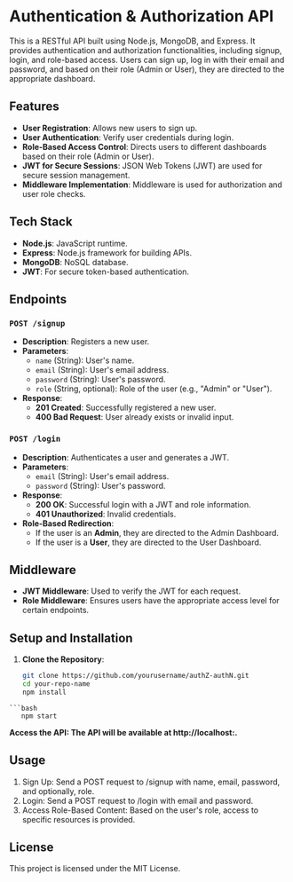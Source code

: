 # Authentication & Authorization API

This is a RESTful API built using Node.js, MongoDB, and Express. It provides authentication and authorization functionalities, including signup, login, and role-based access. Users can sign up, log in with their email and password, and based on their role (Admin or User), they are directed to the appropriate dashboard.

## Features

- **User Registration**: Allows new users to sign up.
- **User Authentication**: Verify user credentials during login.
- **Role-Based Access Control**: Directs users to different dashboards based on their role (Admin or User).
- **JWT for Secure Sessions**: JSON Web Tokens (JWT) are used for secure session management.
- **Middleware Implementation**: Middleware is used for authorization and user role checks.

## Tech Stack

- **Node.js**: JavaScript runtime.
- **Express**: Node.js framework for building APIs.
- **MongoDB**: NoSQL database.
- **JWT**: For secure token-based authentication.

## Endpoints

### `POST /signup`

- **Description**: Registers a new user.
- **Parameters**:
  - `name` (String): User's name.
  - `email` (String): User's email address.
  - `password` (String): User's password.
  - `role` (String, optional): Role of the user (e.g., "Admin" or "User").
- **Response**:
  - **201 Created**: Successfully registered a new user.
  - **400 Bad Request**: User already exists or invalid input.

### `POST /login`

- **Description**: Authenticates a user and generates a JWT.
- **Parameters**:
  - `email` (String): User's email address.
  - `password` (String): User's password.
- **Response**:
  - **200 OK**: Successful login with a JWT and role information.
  - **401 Unauthorized**: Invalid credentials.
- **Role-Based Redirection**:
  - If the user is an **Admin**, they are directed to the Admin Dashboard.
  - If the user is a **User**, they are directed to the User Dashboard.

## Middleware

- **JWT Middleware**: Used to verify the JWT for each request.
- **Role Middleware**: Ensures users have the appropriate access level for certain endpoints.

## Setup and Installation

1. **Clone the Repository**:
   ```bash
   git clone https://github.com/yourusername/authZ-authN.git
   cd your-repo-name
   npm install
```
```bash
   npm start

```

**Access the API: The API will be available at http://localhost:<PORT>.**

## Usage
1. Sign Up: Send a POST request to /signup with name, email, password, and optionally, role.
2. Login: Send a POST request to /login with email and password.
3. Access Role-Based Content: Based on the user's role, access to specific resources is provided.

## License
This project is licensed under the MIT License.
